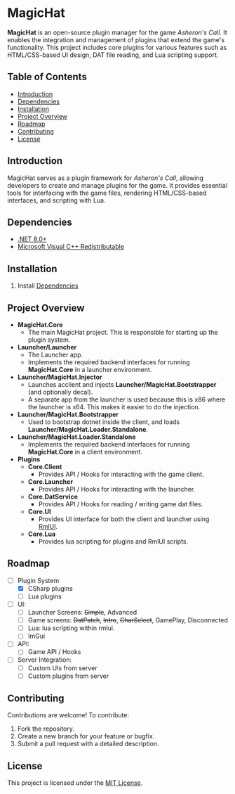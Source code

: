 # MagicHat

**MagicHat** is an open-source plugin manager for the game *Asheron's Call*. It enables the integration and management of plugins that extend the game's functionality. This project includes core plugins for various features such as HTML/CSS-based UI design, DAT file reading, and Lua scripting support.

## Table of Contents

- [Introduction](#introduction)
- [Dependencies](#dependencies)
- [Installation](#installation)
- [Project Overview](#project-overview)
- [Roadmap](#roadmap)
- [Contributing](#contributing)
- [License](#license)

## Introduction

MagicHat serves as a plugin framework for *Asheron's Call*, allowing developers to create and manage plugins for the game. It provides essential tools for interfacing with the game files, rendering HTML/CSS-based interfaces, and scripting with Lua.

## Dependencies

- [.NET 8.0+](https://dotnet.microsoft.com/en-us/download/dotnet)
- [Microsoft Visual C++ Redistributable](https://aka.ms/vs/17/release/vc_redist.x86.exe)

## Installation

1. Install [Dependencies](#dependencies)

## Project Overview

- **MagicHat.Core**
  - The main MagicHat project.  This is responsible for starting up the plugin system.
- **Launcher/Launcher**
  - The Launcher app. 
  - Implements the required backend interfaces for running **MagicHat.Core** in a launcher environment.
- **Launcher/MagicHat.Injector**
  - Launches acclient and injects **Launcher/MagicHat.Bootstrapper** (and optionally decal).
  - A separate app from the launcher is used because this is x86 where the launcher is x64. This makes it easier to do the injection.
- **Launcher/MagicHat.Bootstrapper**
  - Used to bootstrap dotnet inside the client, and loads **Launcher/MagicHat.Loader.Standalone**.
- **Launcher/MagicHat.Loader.Standalone**
  - Implements the required backend interfaces for running **MagicHat.Core** in a client environment.
- **Plugins**
  - **Core.Client**
    - Provides API / Hooks for interacting with the game client.
  - **Core.Launcher**
    - Provides API / Hooks for interacting with the launcher.
  - **Core.DatService**
    - Provides API / Hooks for reading / writing game dat files.
  - **Core.UI**
    - Provides UI interface for both the client and launcher using [RmlUI](https://github.com/mikke89/RmlUi).
  - **Core.Lua**
    - Provides lua scripting for plugins and RmlUI scripts.

## Roadmap

- [ ] Plugin System
  - [X] CSharp plugins
  - [ ] Lua plugins
- [ ] UI:
  - [ ] Launcher Screens: <strike>Simple</strike>, Advanced
  - [ ] Game screens: <strike>DatPatch</strike>, <strike>Intro</strike>, <strike>CharSelect</strike>, GamePlay, Disconnected
  - [ ] Lua: lua scripting within rmlui.
  - [ ] ImGui
- [ ] API:
  - [ ] Game API / Hooks
- [ ] Server Integration:
  - [ ] Custom UIs from server 
  - [ ] Custom plugins from server

## Contributing

Contributions are welcome! To contribute:
1. Fork the repository.
2. Create a new branch for your feature or bugfix.
3. Submit a pull request with a detailed description.

## License

This project is licensed under the [MIT License](LICENSE.md).